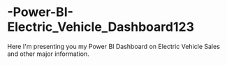 # -Power-BI-Electric_Vehicle_Dashboard123
Here I'm presenting you my Power BI Dashboard on Electric Vehicle Sales and other major information.
